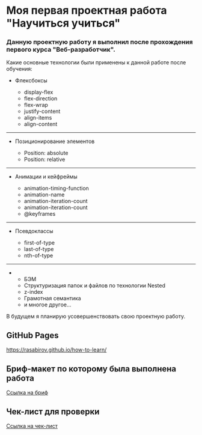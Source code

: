 # Моя первая проектная работа "Научиться учиться"

### Данную проектную работу я выполнил после прохождения первого курса "Веб-разработчик".

Какие основные технологии были применены к данной работе после обучения:

* Флексбоксы

  * display-flex
  * flex-direction
  * flex-wrap
  * justify-content
  * align-items
  * align-content
______
* Позиционирование элементов

  * Position: absolute
  * Position: relative
___
* Анимации и кейфреймы

  * animation-timing-function
  * animation-name
  * animation-iteration-count
  * animation-iteration-count
  * @keyframes
___
* Псевдоклассы

  * first-of-type
  * last-of-type
  * nth-of-type
____
*
  * БЭМ
  * Структуризация папок и файлов по технологии Nested
  * z-index
  * Грамотная семантика
  * и многое другое...

В будущем я планирую усовершенствовать свою проектную работу.

## GitHub Pages
https://rasabirov.github.io/how-to-learn/

## Бриф-макет по которому была выполнена работа
[Ссылка на бриф](https://code.s3.yandex.net/web-developer/project-1/sprint-1-brief.pdf)

## Чек-лист для проверки
[Ссылка на чек-лист](https://code.s3.yandex.net/web-developer/checklists/new-program/checklist-1/index.html)

